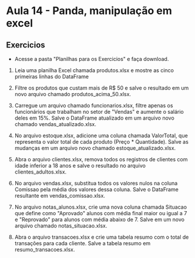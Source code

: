 # Aula 14 - Panda, manipulação em excel

## Exercicios

- Acesse a pasta "Planilhas para os Exercicios" e faça download. 

1. Leia uma planilha Excel chamada produtos.xlsx e mostre as cinco primeiras linhas do DataFrame

2. Filtre os produtos que custam mais de R$ 50 e salve o resultado em um novo arquivo chamado produtos_acima_50.xlsx.

3. Carregue um arquivo chamado funcionarios.xlsx, filtre apenas os funcionários que trabalham no setor de "Vendas" e aumente o salário deles em 15%. Salve o DataFrame atualizado em um arquivo novo chamado vendas_atualizado.xlsx.

4. No arquivo estoque.xlsx, adicione uma coluna chamada ValorTotal, que representa o valor total de cada produto (Preço * Quantidade). Salve as mudanças em um arquivo novo chamado estoque_atualizado.xlsx.

5. Abra o arquivo clientes.xlsx, remova todos os registros de clientes com idade inferior a 18 anos e salve o resultado no arquivo clientes_adultos.xlsx.

6. No arquivo vendas.xlsx, substitua todos os valores nulos na coluna Comissao pela média dos valores dessa coluna. Salve o DataFrame resultante em vendas_comissao.xlsx.

7. No arquivo notas_alunos.xlsx, crie uma nova coluna chamada Situacao que define como "Aprovado" alunos com média final maior ou igual a 7 e "Reprovado" para alunos com média abaixo de 7. Salve em um novo arquivo chamado notas_situacao.xlsx.

8. Abra o arquivo transacoes.xlsx e crie uma tabela resumo com o total de transações para cada cliente. Salve a tabela resumo em resumo_transacoes.xlsx.